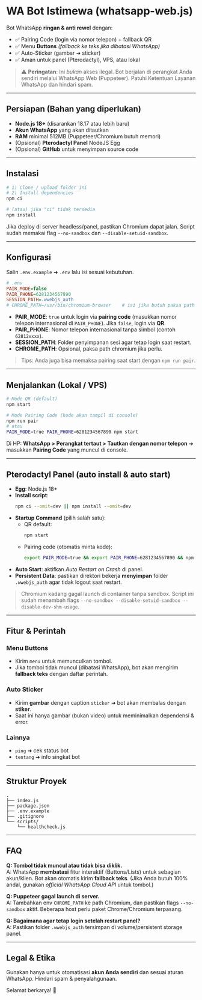 # WA Bot Istimewa (whatsapp-web.js)

Bot WhatsApp **ringan & anti rewel** dengan:
- ✅ Pairing Code (login via nomor telepon) + fallback QR
- ✅ Menu **Buttons** *(fallback ke teks jika dibatasi WhatsApp)*
- ✅ Auto-Sticker (gambar ➜ sticker)
- ✅ Aman untuk panel (Pterodactyl), VPS, atau lokal

> ⚠️ **Peringatan**: Ini _bukan_ akses ilegal. Bot berjalan di perangkat Anda sendiri melalui WhatsApp Web (Puppeteer). Patuhi Ketentuan Layanan WhatsApp dan hindari spam.

---

## Persiapan (Bahan yang diperlukan)

- **Node.js 18+** (disarankan 18.17 atau lebih baru)
- **Akun WhatsApp** yang akan ditautkan
- **RAM** minimal 512MB (Puppeteer/Chromium butuh memori)
- (Opsional) **Pterodactyl Panel** NodeJS Egg
- (Opsional) **GitHub** untuk menyimpan source code

---

## Instalasi

```bash
# 1) Clone / upload folder ini
# 2) Install dependencies
npm ci

# (atau) jika "ci" tidak tersedia
npm install
```

Jika deploy di server headless/panel, pastikan Chromium dapat jalan. Script sudah memakai flag `--no-sandbox` dan `--disable-setuid-sandbox`.

---

## Konfigurasi

Salin `.env.example` ➜ `.env` lalu isi sesuai kebutuhan.

```ini
# .env
PAIR_MODE=false
PAIR_PHONE=6281234567890
SESSION_PATH=.wwebjs_auth
# CHROME_PATH=/usr/bin/chromium-browser    # isi jika butuh paksa path chrome
```

- **PAIR_MODE**: `true` untuk login via **pairing code** (masukkan nomor telepon internasional di `PAIR_PHONE`). Jika `false`, login via **QR**.
- **PAIR_PHONE**: Nomor telepon internasional tanpa simbol (contoh `62812xxxx`).
- **SESSION_PATH**: Folder penyimpanan sesi agar tetap login saat restart.
- **CHROME_PATH**: Opsional, paksa path chromium jika perlu.

> Tips: Anda juga bisa memaksa pairing saat start dengan `npm run pair`.

---

## Menjalankan (Lokal / VPS)

```bash
# Mode QR (default)
npm start

# Mode Pairing Code (kode akan tampil di console)
npm run pair
# atau
PAIR_MODE=true PAIR_PHONE=6281234567890 npm start
```

Di HP: **WhatsApp > Perangkat tertaut > Tautkan dengan nomor telepon** ➜ masukkan **Pairing Code** yang muncul di console.

---

## Pterodactyl Panel (auto install & auto start)

- **Egg**: Node.js 18+
- **Install script**:
  ```bash
  npm ci --omit=dev || npm install --omit=dev
  ```
- **Startup Command** (pilih salah satu):
  - QR default:
    ```bash
    npm start
    ```
  - Pairing code (otomatis minta kode):
    ```bash
    export PAIR_MODE=true && export PAIR_PHONE=6281234567890 && npm start
    ```
- **Auto Start**: aktifkan _Auto Restart on Crash_ di panel.
- **Persistent Data**: pastikan direktori bekerja **menyimpan** folder `.wwebjs_auth` agar tidak logout saat restart.

> Chromium kadang gagal launch di container tanpa sandbox. Script ini sudah menambah flags `--no-sandbox --disable-setuid-sandbox --disable-dev-shm-usage`.

---

## Fitur & Perintah

### Menu Buttons
- Kirim `menu` untuk memunculkan tombol.
- Jika tombol tidak muncul (dibatasi WhatsApp), bot akan mengirim **fallback teks** dengan daftar perintah.

### Auto Sticker
- Kirim **gambar** dengan caption `sticker` ➜ bot akan membalas dengan **stiker**.
- Saat ini hanya gambar (bukan video) untuk meminimalkan dependensi & error.

### Lainnya
- `ping` ➜ cek status bot
- `tentang` ➜ info singkat bot

---

## Struktur Proyek

```
.
├── index.js
├── package.json
├── .env.example
├── .gitignore
└── scripts/
    └── healthcheck.js
```

---

## FAQ

**Q: Tombol tidak muncul atau tidak bisa diklik.**  
A: WhatsApp **membatasi** fitur interaktif (Buttons/Lists) untuk sebagian akun/klien. Bot akan otomatis kirim **fallback teks**. (Jika Anda butuh 100% andal, gunakan *official WhatsApp Cloud API* untuk tombol.)

**Q: Puppeteer gagal launch di server.**  
A: Tambahkan env `CHROME_PATH` ke path Chromium, dan pastikan flags `--no-sandbox` aktif. Beberapa host perlu paket Chrome/Chromium terpasang.

**Q: Bagaimana agar tetap login setelah restart panel?**  
A: Pastikan folder `.wwebjs_auth` tersimpan di volume/persistent storage panel.

---

## Legal & Etika
Gunakan hanya untuk otomatisasi **akun Anda sendiri** dan sesuai aturan WhatsApp. Hindari spam & penyalahgunaan.

Selamat berkarya! 🚀
